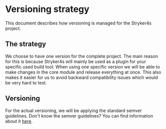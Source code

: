 # Versioning strategy

This document describes how versioning is managed for the Stryker4s project.

## The strategy

We choose to have one version for the complete project. The main reason for this is because Stryker4s
will mainly be used as a plugin for your specific used build tool. When using one specific version
we will be able to make changes in the core module and release everything at once. This also makes it
easier for us to avoid backward compatibility issues which would be very hard to test.

## Versioning

For the actual versioning, we will be applying the standard semver guidelines.
Don't know the semver guidelines? You can find information about it [here](https://semver.org/).
